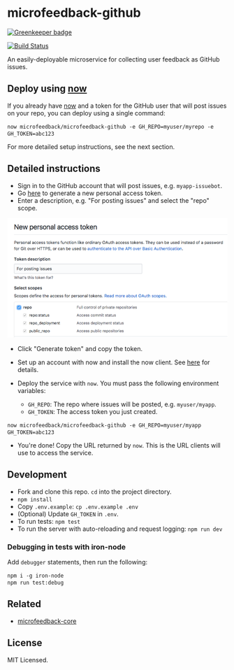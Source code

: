 # microfeedback-github

[![Greenkeeper badge](https://badges.greenkeeper.io/microfeedback/microfeedback-github.svg)](https://greenkeeper.io/)

[![Build Status](https://travis-ci.org/microfeedback/microfeedback-github.svg?branch=master)](https://travis-ci.org/microfeedback/microfeedback-github)

An easily-deployable microservice for collecting user feedback as GitHub issues.

## Deploy using [now](https://zeit.co/now)

If you already have [now](https://zeit.co/now) and a token for the GitHub user that will post issues on your repo, you can deploy using a single command:

```
now microfeedback/microfeedback-github -e GH_REPO=myuser/myrepo -e GH_TOKEN=abc123
```

For more detailed setup instructions, see the next section.

## Detailed instructions

- Sign in to the GitHub account that will post issues, e.g. `myapp-issuebot`.
- Go [here](https://github.com/settings/tokens/new) to generate a new personal access token.
- Enter a description, e.g. "For posting issues" and select the "repo" scope.

![](media/personal-access-token.png)

- Click "Generate token" and copy the token.

- Set up an account with now and install the now client. See [here](https://zeit.co/now) for details.
- Deploy the service with `now`. You must pass the following environment variables:
  - `GH_REPO`: The repo where issues will be posted, e.g. `myuser/myapp`.
  - `GH_TOKEN`: The access token you just created.

```
now microfeedback/microfeedback-github -e GH_REPO=myuser/myapp GH_TOKEN=abc123
```

- You're done! Copy the URL returned by `now`. This is the URL clients will use to access the service.

## Development

* Fork and clone this repo. `cd` into the project directory.
* `npm install`
* Copy `.env.example`: `cp .env.example .env`
* (Optional) Update `GH_TOKEN` in `.env`.
* To run tests: `npm test`
* To run the server with auto-reloading and request logging: `npm run dev`

### Debugging in tests with iron-node

Add `debugger` statements, then run the following:

```
npm i -g iron-node
npm run test:debug
```

## Related

- [microfeedback-core](https://github.com/microfeedback/microfeedback-core)

## License

MIT Licensed.
